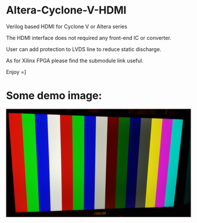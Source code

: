 # Altera-Cyclone-V-HDMI

Verilog based HDMI for Cyclone V or Altera series

The HDMI interface does not required any front-end IC or converter.

User can add protection to LVDS line to reduce static discharge.

As for Xilinx FPGA please find the submodule link useful.

Enjoy =]


# Some demo image:
![Alt text](images/img.jpg?raw=true "Title")
